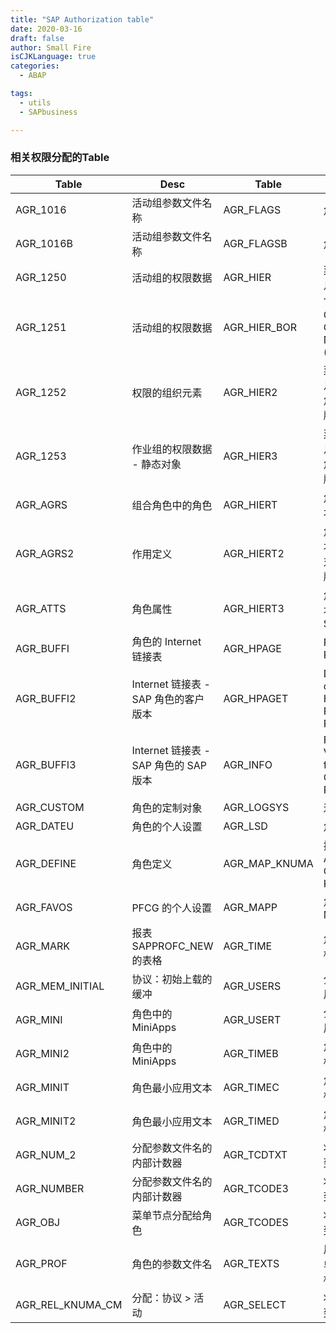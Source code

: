 ```yaml
---
title: "SAP Authorization table"
date: 2020-03-16
draft: false
author: Small Fire
isCJKLanguage: true
categories: 
  - ABAP

tags: 
  - utils
  - SAPbusiness

---
```




### 相关权限分配的Table

| Table            | Desc                                  | Table         | Decs                                       |
| ---------------- | ------------------------------------- | ------------- | ------------------------------------------ |
| AGR_1016         | 活动组参数文件名称                    | AGR_FLAGS     | 角色属性                                   |
| AGR_1016B        | 活动组参数文件名称                    | AGR_FLAGSB    | 角色属性                                   |
| AGR_1250         | 活动组的权限数据                      | AGR_HIER      | 菜单结构信息表                             |
| AGR_1251         | 活动组的权限数据                      | AGR_HIER_BOR  | Table for Object-Oriented Navigation (OBN) |
| AGR_1252         | 权限的组织元素                        | AGR_HIER2     | 菜单结构信息 - SAP 角色的客户版本          |
| AGR_1253         | 作业组的权限数据 - 静态对象           | AGR_HIER3     | 菜单结构信息 - SAP 角色的 SAP 版本         |
| AGR_AGRS         | 组合角色中的角色                      | AGR_HIERT     | 角色菜单文本                               |
| AGR_AGRS2        | 作用定义                              | AGR_HIERT2    | 角色菜单文本 - SAP 对象的客户版本          |
| AGR_ATTS         | 角色属性                              | AGR_HIERT3    | 角色菜单文本 - 原始 SAP                    |
| AGR_BUFFI        | 角色的 Internet 链接表                | AGR_HPAGE     | Role Home Page                             |
| AGR_BUFFI2       | Internet 链接表 - SAP 角色的客户版本  | AGR_HPAGET    | Description of the Home Page for a Role    |
| AGR_BUFFI3       | Internet 链接表 - SAP 角色的 SAP 版本 | AGR_INFO      | Filter Values from Generation Run          |
| AGR_CUSTOM       | 角色的定制对象                        | AGR_LOGSYS    | 逻辑系统                                   |
| AGR_DATEU        | 角色的个人设置                        | AGR_LSD       | 角色属性                                   |
| AGR_DEFINE       | 角色定义                              | AGR_MAP_KNUMA | 换算表 AG_GUID CRM <> KNUMA                |
| AGR_FAVOS        | PFCG 的个人设置                       | AGR_MAPP      | 角色中的 MiniApps                          |
| AGR_MARK         | 报表 SAPPROFC_NEW 的表格              | AGR_TIME      | 角色的日期标记                             |
| AGR_MEM_INITIAL  | 协议：初始上载的缓冲                  | AGR_USERS     | 分配角色到用户                             |
| AGR_MINI         | 角色中的 MiniApps                     | AGR_USERT     | 分配角色到用户                             |
| AGR_MINI2        | 角色中的 MiniApps                     | AGR_TIMEB     | 角色的日期标记                             |
| AGR_MINIT        | 角色最小应用文本                      | AGR_TIMEC     | 角色的日期标记                             |
| AGR_MINIT2       | 角色最小应用文本                      | AGR_TIMED     | 角色的日期标记                             |
| AGR_NUM_2        | 分配参数文件名的内部计数器            | AGR_TCDTXT    | 将角色分配到事务代码                       |
| AGR_NUMBER       | 分配参数文件名的内部计数器            | AGR_TCODE3    | 将角色分配到事务代码                       |
| AGR_OBJ          | 菜单节点分配给角色                    | AGR_TCODES    | 将角色分配到事务代码                       |
| AGR_PROF         | 角色的参数文件名                      | AGR_TEXTS     | 用于层次菜单的文件结构 - 客户              |
| AGR_REL_KNUMA_CM | 分配：协议   > 活动                   | AGR_SELECT    | 将角色分配到事务代码                       |